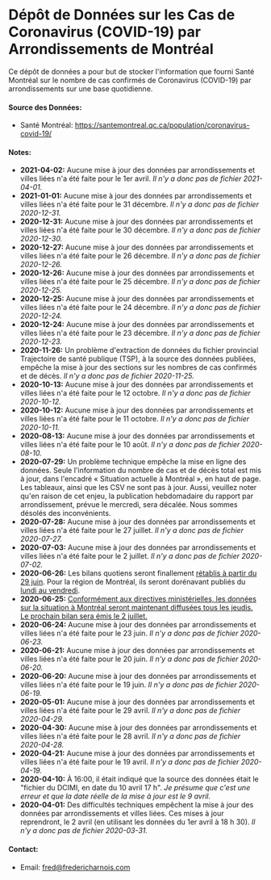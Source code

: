 # Dépôt de Données sur les Cas de Coronavirus (COVID-19) par Arrondissements de Montréal
Ce dépôt de données a pour but de stocker l'information que fourni Santé Montréal sur le nombre de cas confirmés de Coronavirus (COVID-19) par arrondissements sur une base quotidienne.

#### Source des Données:
* Santé Montréal: https://santemontreal.qc.ca/population/coronavirus-covid-19/

#### Notes:

* **2021-04-02:** Aucune mise à jour des données par arrondissements et villes liées n'a été faite pour le 1er avril. *Il n'y a donc pas de fichier 2021-04-01.*
* **2021-01-01:** Aucune mise à jour des données par arrondissements et villes liées n'a été faite pour le 31 décembre. *Il n'y a donc pas de fichier 2020-12-31.*
* **2020-12-31:** Aucune mise à jour des données par arrondissements et villes liées n'a été faite pour le 30 décembre. *Il n'y a donc pas de fichier 2020-12-30.*
* **2020-12-27:** Aucune mise à jour des données par arrondissements et villes liées n'a été faite pour le 26 décembre. *Il n'y a donc pas de fichier 2020-12-26.*
* **2020-12-26:** Aucune mise à jour des données par arrondissements et villes liées n'a été faite pour le 25 décembre. *Il n'y a donc pas de fichier 2020-12-25.*
* **2020-12-25:** Aucune mise à jour des données par arrondissements et villes liées n'a été faite pour le 24 décembre. *Il n'y a donc pas de fichier 2020-12-24.*
* **2020-12-24:** Aucune mise à jour des données par arrondissements et villes liées n'a été faite pour le 23 décembre. *Il n'y a donc pas de fichier 2020-12-23.*
* **2020-11-26:** Un problème d'extraction de données du fichier provincial Trajectoire de santé publique (TSP), à la source des données publiées, empêche la mise à jour des sections sur les nombres de cas confirmés et de décès. *Il n'y a donc pas de fichier 2020-11-25.*
* **2020-10-13:** Aucune mise à jour des données par arrondissements et villes liées n'a été faite pour le 12 octobre. *Il n'y a donc pas de fichier 2020-10-12.*
* **2020-10-12:** Aucune mise à jour des données par arrondissements et villes liées n'a été faite pour le 11 octobre. *Il n'y a donc pas de fichier 2020-10-11.*
* **2020-08-13:** Aucune mise à jour des données par arrondissements et villes liées n'a été faite pour le 10 août. *Il n'y a donc pas de fichier 2020-08-10.*
* **2020-07-29:** Un problème technique empêche la mise en ligne des données. Seule l'information du nombre de cas et de décès total est mis à jour, dans l'encadré « Situation actuelle à Montréal », en haut de page. Les tableaux, ainsi que les CSV ne sont pas à jour. Aussi, veuillez noter qu'en raison de cet enjeu, la publication hebdomadaire du rapport par arrondissement, prévue le mercredi, sera décalée. Nous sommes désolés des inconvénients.
* **2020-07-28:** Aucune mise à jour des données par arrondissements et villes liées n'a été faite pour le 27 juillet. *Il n'y a donc pas de fichier 2020-07-27.*
* **2020-07-03:** Aucune mise à jour des données par arrondissements et villes liées n'a été faite pour le 2 juillet. *Il n'y a donc pas de fichier 2020-07-02.*
* **2020-06-26:** Les bilans quotiens seront finallement [rétablis à partir du 29 juin](https://twitter.com/cdube_sante/status/1276587292430393353). Pour la région de Montréal, ils seront dorénavant publiés du [lundi au vendredi](https://twitter.com/Santepub_Mtl/status/1276638808348426241).
* **2020-06-25:** [Conformément aux directives ministérielles, les données sur la situation à Montréal seront maintenant diffusées tous les jeudis. Le prochain bilan sera émis le 2 juillet.](https://twitter.com/Santepub_Mtl/status/1276251327585226752)
* **2020-06-24:** Aucune mise à jour des données par arrondissements et villes liées n'a été faite pour le 23 juin. *Il n'y a donc pas de fichier 2020-06-23.*
* **2020-06-21:** Aucune mise à jour des données par arrondissements et villes liées n'a été faite pour le 20 juin. *Il n'y a donc pas de fichier 2020-06-20.*
* **2020-06-20:** Aucune mise à jour des données par arrondissements et villes liées n'a été faite pour le 19 juin. *Il n'y a donc pas de fichier 2020-06-19.*
* **2020-05-01:** Aucune mise à jour des données par arrondissements et villes liées n'a été faite pour le 29 avril. *Il n'y a donc pas de fichier 2020-04-29.*
* **2020-04-30:** Aucune mise à jour des données par arrondissements et villes liées n'a été faite pour le 28 avril. *Il n'y a donc pas de fichier 2020-04-28.*
* **2020-04-21:** Aucune mise à jour des données par arrondissements et villes liées n'a été faite pour le 19 avril. *Il n'y a donc pas de fichier 2020-04-19.*
* **2020-04-10:** À 16:00, il était indiqué que la source des données était le "fichier du DCIMI, en date du 10 avril 17 h". *Je présume que c'est une erreur et que la date réelle de la mise à jour est le 9 avril.*
* **2020-04-01:** Des difficultés techniques empêchent la mise à jour des données par arrondissements et villes liées. Ces mises à jour reprendront, le 2 avril (en utilisant les données du 1er avril à 18 h 30). *Il n'y a donc pas de fichier 2020-03-31.*

#### Contact:
* Email: fred@fredericharnois.com
